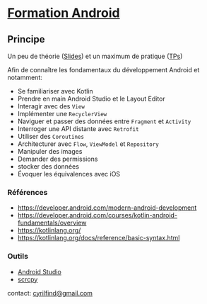 # [Formation Android](https://cyrilfind.github.io/formation-android/)

## Principe

Un peu de théorie ([Slides](slides/)) et un maximum de pratique ([TPs](codelabs/))

Afin de connaître les fondamentaux du développement Android et notamment:

- Se familiariser avec Kotlin
- Prendre en main Android Studio et le Layout Editor
- Interagir avec des `View`
- Implémenter une `RecyclerView`
- Naviguer et passer des données entre `Fragment` et `Activity`
- Interroger une API distante avec `Retrofit`
- Utiliser des `Coroutines`
- Architecturer avec `Flow`, `ViewModel` et `Repository`
- Manipuler des images
- Demander des permissions
- stocker des données
- Évoquer les équivalences avec iOS

### Références

- <https://developer.android.com/modern-android-development>
- <https://developer.android.com/courses/kotlin-android-fundamentals/overview>
- <https://kotlinlang.org/>
- <https://kotlinlang.org/docs/reference/basic-syntax.html>

### Outils

- [Android Studio](https://developer.android.com/studio)
- [scrcpy](https://github.com/Genymobile/scrcpy)

contact: <cyrilfind@gmail.com>
